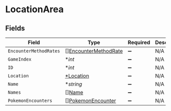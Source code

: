 # LocationArea


## Fields

| Field                                                               | Type                                                                | Required                                                            | Description                                                         |
| ------------------------------------------------------------------- | ------------------------------------------------------------------- | ------------------------------------------------------------------- | ------------------------------------------------------------------- |
| `EncounterMethodRates`                                              | [][EncounterMethodRate](../../models/shared/encountermethodrate.md) | :heavy_minus_sign:                                                  | N/A                                                                 |
| `GameIndex`                                                         | **int*                                                              | :heavy_minus_sign:                                                  | N/A                                                                 |
| `ID`                                                                | **int*                                                              | :heavy_minus_sign:                                                  | N/A                                                                 |
| `Location`                                                          | [*Location](../../models/shared/location.md)                        | :heavy_minus_sign:                                                  | N/A                                                                 |
| `Name`                                                              | **string*                                                           | :heavy_minus_sign:                                                  | N/A                                                                 |
| `Names`                                                             | [][Name](../../models/shared/name.md)                               | :heavy_minus_sign:                                                  | N/A                                                                 |
| `PokemonEncounters`                                                 | [][PokemonEncounter](../../models/shared/pokemonencounter.md)       | :heavy_minus_sign:                                                  | N/A                                                                 |